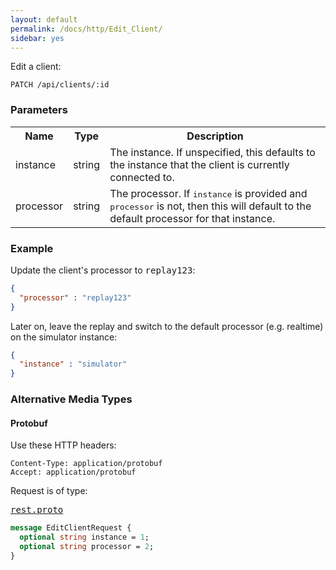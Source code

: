 ```yaml
---
layout: default
permalink: /docs/http/Edit_Client/
sidebar: yes
---
```


Edit a client:

    PATCH /api/clients/:id


### Parameters

<table class="inline">
  <tr>
    <th>Name</th>
    <th>Type</th>
    <th>Description</th>
  </tr>
  <tr>
    <td class="code">instance</td>
    <td class="code">string</td>
    <td>The instance. If unspecified, this defaults to the instance that the client is currently connected to.</td>
  </tr>
  <tr>
    <td class="code">processor</td>
    <td class="code">string</td>
    <td>The processor. If <tt>instance</tt> is provided and <tt>processor</tt> is not, then this will default to the default processor for that instance.</td>
  </tr>
</table>

### Example

Update the client's processor to <tt>replay123</tt>:

```json
{
  "processor" : "replay123"
}
```

Later on, leave the replay and switch to the default processor (e.g. realtime) on the simulator instance:

```json
{
  "instance" : "simulator"
}
```

### Alternative Media Types

#### Protobuf

Use these HTTP headers:

    Content-Type: application/protobuf
    Accept: application/protobuf
    
Request is of type:

<pre class="r header"><a href="/docs/http/rest.proto/">rest.proto</a></pre>
```proto
message EditClientRequest {
  optional string instance = 1;
  optional string processor = 2;
}
```
